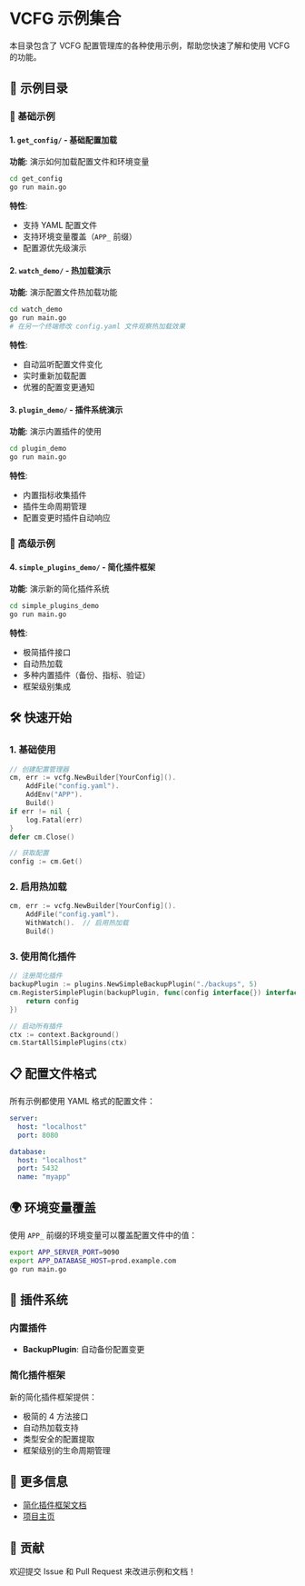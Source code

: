 # VCFG 示例集合

本目录包含了 VCFG 配置管理库的各种使用示例，帮助您快速了解和使用 VCFG 的功能。

## 📁 示例目录

### 🚀 基础示例

#### 1. `get_config/` - 基础配置加载
**功能**: 演示如何加载配置文件和环境变量
```bash
cd get_config
go run main.go
```

**特性**:
- 支持 YAML 配置文件
- 支持环境变量覆盖（`APP_` 前缀）
- 配置源优先级演示

#### 2. `watch_demo/` - 热加载演示
**功能**: 演示配置文件热加载功能
```bash
cd watch_demo
go run main.go
# 在另一个终端修改 config.yaml 文件观察热加载效果
```

**特性**:
- 自动监听配置文件变化
- 实时重新加载配置
- 优雅的配置变更通知

#### 3. `plugin_demo/` - 插件系统演示
**功能**: 演示内置插件的使用
```bash
cd plugin_demo
go run main.go
```

**特性**:
- 内置指标收集插件
- 插件生命周期管理
- 配置变更时插件自动响应

### 🔌 高级示例

#### 4. `simple_plugins_demo/` - 简化插件框架
**功能**: 演示新的简化插件系统
```bash
cd simple_plugins_demo
go run main.go
```

**特性**:
- 极简插件接口
- 自动热加载
- 多种内置插件（备份、指标、验证）
- 框架级别集成

## 🛠️ 快速开始

### 1. 基础使用
```go
// 创建配置管理器
cm, err := vcfg.NewBuilder[YourConfig]().
    AddFile("config.yaml").
    AddEnv("APP").
    Build()
if err != nil {
    log.Fatal(err)
}
defer cm.Close()

// 获取配置
config := cm.Get()
```

### 2. 启用热加载
```go
cm, err := vcfg.NewBuilder[YourConfig]().
    AddFile("config.yaml").
    WithWatch().  // 启用热加载
    Build()
```

### 3. 使用简化插件
```go
// 注册简化插件
backupPlugin := plugins.NewSimpleBackupPlugin("./backups", 5)
cm.RegisterSimplePlugin(backupPlugin, func(config interface{}) interface{} {
    return config
})

// 启动所有插件
ctx := context.Background()
cm.StartAllSimplePlugins(ctx)
```

## 📋 配置文件格式

所有示例都使用 YAML 格式的配置文件：

```yaml
server:
  host: "localhost"
  port: 8080

database:
  host: "localhost"
  port: 5432
  name: "myapp"
```

## 🌍 环境变量覆盖

使用 `APP_` 前缀的环境变量可以覆盖配置文件中的值：

```bash
export APP_SERVER_PORT=9090
export APP_DATABASE_HOST=prod.example.com
go run main.go
```

## 🔧 插件系统

### 内置插件
- **BackupPlugin**: 自动备份配置变更

### 简化插件框架
新的简化插件框架提供：
- 极简的 4 方法接口
- 自动热加载支持
- 类型安全的配置提取
- 框架级别的生命周期管理

## 📖 更多信息

- [简化插件框架文档](../SIMPLE_PLUGIN_FRAMEWORK.md)
- [项目主页](../README.md)

## 🤝 贡献

欢迎提交 Issue 和 Pull Request 来改进示例和文档！